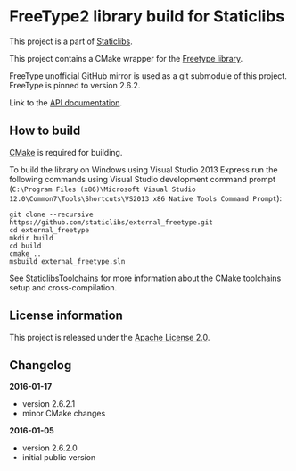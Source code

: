 FreeType2 library build for Staticlibs
======================================

This project is a part of [Staticlibs](http://staticlibs.net/).

This project contains a CMake wrapper for the [Freetype library](http://freetype.org/). 

FreeType unofficial GitHub mirror is used as a git submodule of this project. FreeType is pinned to version 2.6.2.

Link to the [API documentation](http://freetype.org/freetype2/docs/reference/ft2-index.html).

How to build
------------

[CMake](http://cmake.org/) is required for building.

To build the library on Windows using Visual Studio 2013 Express run the following commands using
Visual Studio development command prompt 
(`C:\Program Files (x86)\Microsoft Visual Studio 12.0\Common7\Tools\Shortcuts\VS2013 x86 Native Tools Command Prompt`):

    git clone --recursive https://github.com/staticlibs/external_freetype.git
    cd external_freetype
    mkdir build
    cd build
    cmake ..
    msbuild external_freetype.sln

See [StaticlibsToolchains](https://github.com/staticlibs/wiki/wiki/StaticlibsToolchains) for 
more information about the CMake toolchains setup and cross-compilation.

License information
-------------------

This project is released under the [Apache License 2.0](http://www.apache.org/licenses/LICENSE-2.0).

Changelog
---------

**2016-01-17**

 * version 2.6.2.1
 * minor CMake changes

**2016-01-05**

 * version 2.6.2.0
 * initial public version
